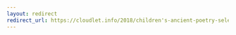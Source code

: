 ```yaml
---
layout: redirect
redirect_url: https://cloudlet.info/2018/children's-ancient-poetry-selection-volume-5
---
```

